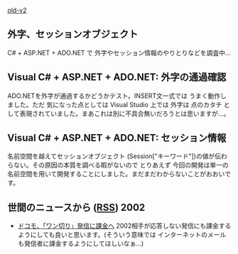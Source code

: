 [old-v2](ig020829-orig.html)

## 外字、セッションオブジェクト

C# + ASP.NET + ADO.NET で 外字やセッション情報のやりとりなどを調査中…


## Visual C# + ASP.NET + ADO.NET: 外字の通過確認

ADO.NETを外字が通過するかどうかテスト。INSERT文一式では うまく動作しました。ただ 気になった点としては Visual Studio 上では 外字は 点のカタチ として表現されていました。まあこれは別に不具合無いだろうとは思いますが…。

## Visual C# + ASP.NET + ADO.NET: セッション情報

名前空間を越えてセッションオブジェクト (Session["キーワード"])の値が伝わらない。その原因の本質を調べる暇がないので とりあえず 今回の開発は単一の名前空間を用いて開発することにしました。まだまだわからないことがおおいです。

## 世間のニュースから ([RSS](ig020829-news.xml)) 2002

* [ドコモ、「ワン切り」発信に課金へ](http://www.zdnet.co.jp/news/0208/29/njbt_03.html)  2002相手が応答しない発信にも課金するようにしても良いと思います。(そういう意味では インターネットのメールも発信者に課金するようにしてほしいなぁ…)